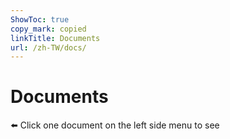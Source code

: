 ```yaml
---
ShowToc: true
copy_mark: copied
linkTitle: Documents
url: /zh-TW/docs/
---
```


# Documents

⬅️ Click one document on the left side menu to see
